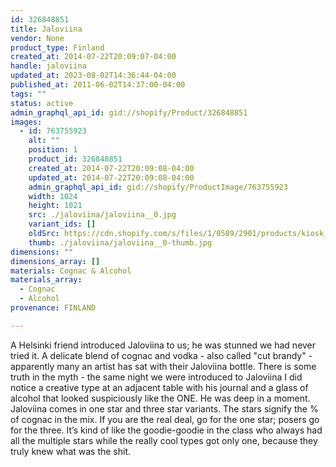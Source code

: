 ```yaml
---
id: 326848851
title: Jaloviina
vendor: None
product_type: Finland
created_at: 2014-07-22T20:09:07-04:00
handle: jaloviina
updated_at: 2023-08-02T14:36:44-04:00
published_at: 2011-06-02T14:37:00-04:00
tags: ""
status: active
admin_graphql_api_id: gid://shopify/Product/326848851
images:
  - id: 763755923
    alt: ""
    position: 1
    product_id: 326848851
    created_at: 2014-07-22T20:09:08-04:00
    updated_at: 2014-07-22T20:09:08-04:00
    admin_graphql_api_id: gid://shopify/ProductImage/763755923
    width: 1024
    height: 1021
    src: ./jaloviina/jaloviina__0.jpg
    variant_ids: []
    oldSrc: https://cdn.shopify.com/s/files/1/0589/2901/products/kiosk_fi_JALOVIINA.jpeg?v=1406074148
    thumb: ./jaloviina/jaloviina__0-thumb.jpg
dimensions: ""
dimensions_array: []
materials: Cognac & Alcohol
materials_array:
  - Cognac
  - Alcohol
provenance: FINLAND

---
```


A Helsinki friend introduced Jaloviina to us; he was stunned we had never tried it. A delicate blend of cognac and vodka - also called "cut brandy" - apparently many an artist has sat with their Jaloviina bottle. There is some truth in the myth - the same night we were introduced to Jaloviina I did notice a creative type at an adjacent table with his journal and a glass of alcohol that looked suspiciously like the ONE. He was deep in a moment. Jaloviina comes in one star and three star variants. The stars signify the % of cognac in the mix. If you are the real deal, go for the one star; posers go for the three. It’s kind of like the goodie-goodie in the class who always had all the multiple stars while the really cool types got only one, because they truly knew what was the shit.